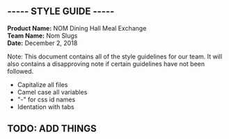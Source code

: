 

## -----  STYLE GUIDE -----
**Product Name:** NOM Dining Hall Meal Exchange  
**Team Name:** Nom Slugs  
**Date:** December 2, 2018  

Note: This document contains all of the style guidelines for our team. It will also contains a disapproving note if certain guidelines have not been followed. 

- Capitalize all files
- Camel case all variables
- "-" for css id names
- Identation with tabs


## TODO: ADD THINGS
